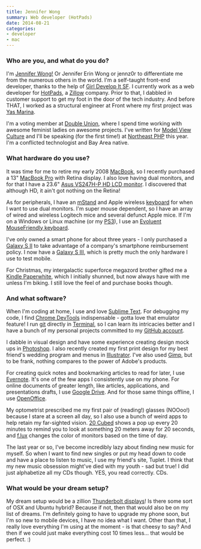 ```yaml
---
title: Jennifer Wong
summary: Web developer (HotPads)
date: 2014-08-21
categories:
- developer
- mac
---
```


### Who are you, and what do you do?

I'm [Jennifer Wong!](http://mochimachine.org/ "Jennifer's website.") Or Jennifer Erin Wong or jennz0r to differentiate me from the numerous others in the world. I'm a self-taught front-end developer, thanks to the help of [Girl Develop It SF](http://www.meetup.com/Girl-Develop-It-San-Francisco/ "A meetup for girls to learn how to code."). I currently work as a web developer for [HotPads][], a [Zillow][] company. Prior to that, I dabbled in customer support to get my foot in the door of the tech industry. And before THAT, I worked as a structural engineer at Front where my first project was [Yas Marina](http://www.yasmarina.ae "The website for a marina and yacht club in Abu Dhabi.").

I'm a voting member at [Double Union](https://www.doubleunion.org/ "The SF hacker space for women's website."), where I spend time working with awesome feminist ladies on awesome projects. I've written for [Model View Culture](http://modelviewculture.com/ "The MVC magazine site.") and I'll be speaking (for the first time!) at [Northeast PHP](http://www.northeastphp.org/ "The website for the PHP conference.") this year. I'm a conflicted technologist and Bay Area native.

### What hardware do you use?

It was time for me to retire my early 2008 [MacBook][], so I recently purchased a 13" [MacBook Pro][macbook-pro] with Retina display. I also love having dual monitors, and for that I have a 23.6" [Asus VS247H-P HD LCD monitor][vs247h-p]. I discovered that although HD, it ain't got nothing on the Retina! 

As for peripherals, I have an [mStand][] and Apple wireless [keyboard][] for when I want to use dual monitors. I'm super mouse dependent, so I have an array of wired and wireless Logitech mice and several defunct Apple mice. If I'm on a Windows or Linux machine (or my [PS3][]), I use an [Evoluent MouseFriendly keyboard][mouse-friendly-keyboard].

I've only owned a smart phone for about three years - I only purchased a [Galaxy S II][galaxy-s-ii] to take advantage of a company's smartphone reimbursement policy. I now have a [Galaxy S III][galaxy-s-iii], which is pretty much the only hardware I use to test mobile. 

For Christmas, my intergalactic superforce megazord brother gifted me a [Kindle Paperwhite][kindle-paperwhite], which I initially shunned, but now always have with me unless I'm biking. I still love the feel of and purchase books though. 

### And what software?

When I'm coding at home, I use and love [Sublime Text][sublime-text]. For debugging my code, I find [Chrome DevTools][chrome-devtools] indispensable - gotta love that emulator feature! I run [git][] directly in [Terminal][], so I can learn its intricacies better and I have a bunch of my personal projects committed to my [GitHub account](https://github.com/jennz0r "Jennifer's GitHub account.").

I dabble in visual design and have some experience creating design mock ups in [Photoshop][]. I also recently created my first print design for my best friend's wedding program and menus in [Illustrator][]. I've also used [Gimp][], but to be frank, nothing compares to the power of Adobe's products.

For creating quick notes and bookmarking articles to read for later, I use [Evernote][]. It's one of the few apps I consistently use on my phone. For online documents of greater length, like articles, applications, and presentations drafts, I use [Google Drive][google-drive]. And for those same things offline, I use [OpenOffice][].

My optometrist prescribed me my first pair of (reading!) glasses (NOOoo!) because I stare at a screen all day, so I also use a bunch of weird apps to help retain my far-sighted vision. [20 Cubed][20-cubed] shows a pop up every 20 minutes to remind you to look at something 20 meters away for 20 seconds, and [f.lux][] changes the color of monitors based on the time of day.

The last year or so, I've become incredibly lazy about finding new music for myself. So when I want to find new singles or put my head down to code and have a place to listen to music, I use my friend's site, Tuplet. I think that my new music obsession might've died with my youth - sad but true! I did just alphabetize all my CDs though. YES, you read correctly. CDs.

### What would be your dream setup?

My dream setup would be a zillion [Thunderbolt displays][thunderbolt-display]! Is there some sort of OSX and Ubuntu hybrid? Because if not, then that would also be on my list of dreams. I'm definitely going to have to upgrade my phone soon, but I'm so new to mobile devices, I have no idea what I want. Other than that, I really love everything I'm using at the moment - is that cheesy to say? And then if we could just make everything cost 10 times less... that would be perfect. :)

[20-cubed]: http://web.archive.org/web/20150623204015/https://chrome.google.com/webstore/detail/20-cubed/geghmabifcdlkmpnkapfefbbfaonhcef "A Chrome extension that reminds you to take regular breaks."
[chrome-devtools]: https://developers.google.com/web/tools/chrome-devtools "Web developer tools built into Chrome."
[evernote]: https://evernote.com/ "Online software for capturing notes."
[f.lux]: https://justgetflux.com/ "A tool to make the colour of your screen adapt to the current time of day."
[galaxy-s-ii]: http://web.archive.org/web/20160308072214/http://www.samsung.com/global/microsite/galaxys2/html/ "A smartphone."
[galaxy-s-iii]: http://web.archive.org/web/20160303220825/http://www.samsung.com/global/galaxys3/ "An Android-based smartphone."
[gimp]: https://www.gimp.org/ "An open-source image editor."
[git]: https://git-scm.com/ "A version control system."
[google-drive]: https://accounts.google.com/ServiceLogin?service=wise&passive=1209600&osid=1&continue=https://drive.google.com/&followup=https://drive.google.com/&emr=1 "A cloud storage service."
[hotpads]: http://web.archive.org/web/20221203001043/https://hotpads.com/ "A rental listing service."
[illustrator]: https://www.adobe.com/products/illustrator.html "A vector graphics editor."
[keyboard]: https://www.apple.com/us/shop/goto/mac/accessories "The keyboard."
[kindle-paperwhite]: http://web.archive.org/web/20230502144520/https://www.amazon.com/Kindle-Paperwhite-Touch-light/dp/B007OZNZG0 "An e-book reader with a book-like screen."
[macbook-pro]: https://www.apple.com/macbook-pro/ "A laptop."
[macbook]: https://en.wikipedia.org/wiki/MacBook "A laptop."
[mouse-friendly-keyboard]: http://evoluent.com/products/kb1/ "A keyboard that makes space for a mouse."
[mstand]: https://www.raindesigninc.com/mstand.html "A laptop stand."
[openoffice]: http://www.openoffice.org/ "An open-source office suite."
[photoshop]: https://www.adobe.com/products/photoshop.html "A bitmap image editor."
[ps3]: https://www.playstation.com/en-us/ "A shiny gaming console from Sony."
[sublime-text]: http://www.sublimetext.com/ "A coder's text editor."
[terminal]: https://en.wikipedia.org/wiki/Terminal_(OS_X) "A console application included with Mac OS X."
[thunderbolt-display]: https://www.apple.com/displays/ "A Thunderbolt-powered monitor."
[vs247h-p]: https://www.asus.com/monitors_projectors/vs247hp/ "A 23.6 inch LCD monitor."
[zillow]: https://www.zillow.com/captchaPerimeterX/?url=%2f&uuid=c0a16660-fae6-11ed-a5f5-59796e676b44&vid= "A real estate service."
